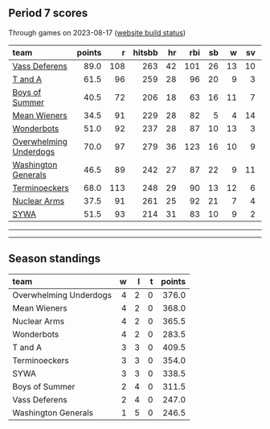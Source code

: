 

## Period 7 scores

Through games on 2023-08-17 ([website build status](https://github.com/brian-bot/pl-site/actions))


|team                   | points|   r| hitsbb| hr| rbi| sb|  w| sv|  so|   era|  whip|
|:----------------------|------:|---:|------:|--:|---:|--:|--:|--:|---:|-----:|-----:|
|[Vass Deferens](./vassdeferens)|   89.0| 108|    263| 42| 101| 26| 13| 10| 136| 3.423| 1.134|
|[T and A](./tanda)     |   61.5|  96|    259| 28|  96| 20|  9|  3| 139| 3.666| 1.248|
|[Boys of Summer](./boysofsummer)|   40.5|  72|    206| 18|  63| 16| 11|  7| 164| 4.510| 1.316|
|[Mean Wieners](./meanwieners)|   34.5|  91|    229| 28|  82|  5|  4| 14| 119| 4.551| 1.329|
|[Wonderbots](./wonderbots)|   51.0|  92|    237| 28|  87| 10| 13|  3| 165| 4.745| 1.255|
|[Overwhelming Underdogs](./overwhelmingunderdogs)|   70.0|  97|    279| 36| 123| 16| 10|  9| 136| 3.877| 1.324|
|[Washington Generals](./washingtongenerals)|   46.5|  89|    242| 27|  87| 22|  9| 11| 117| 4.702| 1.306|
|[Terminoeckers](./terminoeckers)|   68.0| 113|    248| 29|  90| 13| 12|  6| 134| 3.361| 1.185|
|[Nuclear Arms](./nucleararms)|   37.5|  91|    261| 25|  92| 21|  7|  4| 102| 4.821| 1.451|
|[SYWA](./sywa)         |   51.5|  93|    214| 31|  83| 10|  9|  2| 158| 3.634| 1.143|

* * *
* * *

## Season standings


|team                   |  w|  l|  t| points|
|:----------------------|--:|--:|--:|------:|
|Overwhelming Underdogs |  4|  2|  0|  376.0|
|Mean Wieners           |  4|  2|  0|  368.0|
|Nuclear Arms           |  4|  2|  0|  365.5|
|Wonderbots             |  4|  2|  0|  283.5|
|T and A                |  3|  3|  0|  409.5|
|Terminoeckers          |  3|  3|  0|  354.0|
|SYWA                   |  3|  3|  0|  338.5|
|Boys of Summer         |  2|  4|  0|  311.5|
|Vass Deferens          |  2|  4|  0|  247.0|
|Washington Generals    |  1|  5|  0|  246.5|


